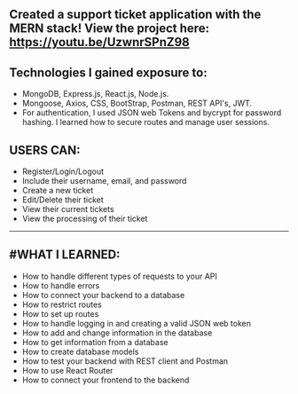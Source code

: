 Created a support ticket application with the MERN stack!
View the project here: https://youtu.be/UzwnrSPnZ98
---
## Technologies I gained exposure to:
- MongoDB, Express.js, React.js, Node.js.
- Mongoose, Axios, CSS, BootStrap, Postman, REST API's, JWT.
- For authentication, I used JSON web Tokens and bycrypt for password hashing. I learned how to secure routes and manage user sessions.

## USERS CAN:
- Register/Login/Logout
- Include their username, email, and password
- Create a new ticket
- Edit/Delete their ticket
- View their current tickets
- View the processing of their ticket

---

## #WHAT I LEARNED:
- How to handle different types of requests to your API
- How to handle errors
- How to connect your backend to a database
- How to restrict routes
- How to set up routes
- How to handle logging in and creating a valid JSON web token
- How to add and change information in the database
- How to get information from a database
- How to create database models
- How to test your backend with REST client and Postman
- How to use React Router
- How to connect your frontend to the backend


